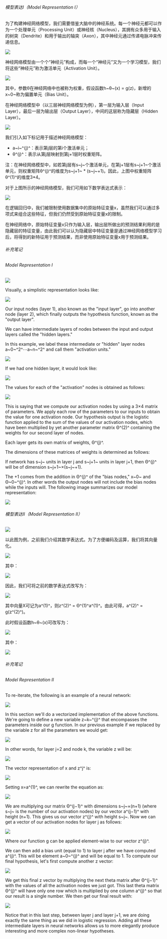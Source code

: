 ###### 模型表达Ⅰ（Model Representation Ⅰ）   

为了构建神经网络模型，我们需要借鉴大脑中的神经系统。每一个神经元都可以作为一个处理单元（Processing Unit）或神经核（Nucleus），其拥有众多用于输入的树突（Dendrite）和用于输出的轴突（Axon），其中神经元通过传递电脉冲来传递信息。   

![](http://upload-images.jianshu.io/upload_images/5983416-2f4069d61db25076.png?imageMogr2/auto-orient/strip%7CimageView2/2/w/1240)

神经网络模型由一个个“神经元”构成，而每一个“神经元”又为一个学习模型，我们将这些“神经元”称为激活单元（Activation Unit）。     

![](http://upload-images.jianshu.io/upload_images/5983416-4eaedada538f5c27.png?imageMogr2/auto-orient/strip%7CimageView2/2/w/1240)

其中，参数θ在神经网络中也被称为权重，假设函数h~θ~(x) = g(z)，新增的x~0~称为偏置单元（Bias Unit）。    

在神经网络模型中（以三层神经网络模型为例），第一层为输入层（Input Layer），最后一层为输出层（Output Layer），中间的这层称为隐藏层（Hidden Layer）。    

![](http://upload-images.jianshu.io/upload_images/5983416-69a263e13d0c80e9.png?imageMogr2/auto-orient/strip%7CimageView2/2/w/1240)     

我们引入如下标记用于描述神经网络模型：  
  
- a~i~^(j)^：表示第j层的第i个激活单元；  
- θ^(j)^：表示从第j层映射到第j+1层时权重矩阵。   

注：在神经网络模型中，如若第j层有s~j~个激活单元，在第j+1层有s~j+1~个激活单元，则权重矩阵θ^(j)^的维度为s~j+1~ * (s~j~+1)。因此，上图中权重矩阵θ^(1)^的维度3*4。    

对于上图所示的神经网络模型，我们可用如下数学表达式表示：     

![](http://upload-images.jianshu.io/upload_images/5983416-67cd008792189e1f.png?imageMogr2/auto-orient/strip%7CimageView2/2/w/1240)

在逻辑回归中，我们被限制使用数据集中的原始特征变量x，虽然我们可以通过多项式来组合这些特征，但我们仍然受到原始特征变量x的限制。     

在神经网络中，原始特征变量x只作为输入层，输出层所做出的预测结果利用的是隐藏层的特征变量，由此我们可以认为隐藏层中特征变量是通过神经网络模型学习后，将得到的新特征用于预测结果，而非使用原始特征变量x用于预测结果。

###### 补充笔记   

###### Model Representation I   

![](http://upload-images.jianshu.io/upload_images/5983416-ba393b0b40973c0f.png?imageMogr2/auto-orient/strip%7CimageView2/2/w/1240)

Visually, a simplistic representation looks like:  

![](http://upload-images.jianshu.io/upload_images/5983416-fb331ba91bf8c72f.png?imageMogr2/auto-orient/strip%7CimageView2/2/w/1240)

Our input nodes (layer 1), also known as the "input layer", go into another node (layer 2), which finally outputs the hypothesis function, known as the "output layer".   

We can have intermediate layers of nodes between the input and output layers called the "hidden layers."   

In this example, we label these intermediate or "hidden" layer nodes a~0~^2^⋯a~n~^2^ and call them "activation units."    

![](http://upload-images.jianshu.io/upload_images/5983416-1f51797304df68cb.png?imageMogr2/auto-orient/strip%7CimageView2/2/w/1240)

If we had one hidden layer, it would look like:   

![](http://upload-images.jianshu.io/upload_images/5983416-becf179a5bb49363.png?imageMogr2/auto-orient/strip%7CimageView2/2/w/1240)

The values for each of the "activation" nodes is obtained as follows:  

![](http://upload-images.jianshu.io/upload_images/5983416-446a904d56403390.png?imageMogr2/auto-orient/strip%7CimageView2/2/w/1240)

This is saying that we compute our activation nodes by using a 3×4 matrix of parameters. We apply each row of the parameters to our inputs to obtain the value for one activation node. Our hypothesis output is the logistic function applied to the sum of the values of our activation nodes, which have been multiplied by yet another parameter matrix Θ^(2)^ containing the weights for our second layer of nodes.   

Each layer gets its own matrix of weights, Θ^(j)^.   

The dimensions of these matrices of weights is determined as follows:  

If network has s~j~ units in layer j and s~j+1~ units in layer j+1, then Θ^(j)^ will be of dimension s~j+1~×(s~j~+1).   

The +1 comes from the addition in Θ^(j)^ of the "bias nodes," x~0~ and Θ~0~^(j)^. In other words the output nodes will not include the bias nodes while the inputs will. The following image summarizes our model representation:   

![](http://upload-images.jianshu.io/upload_images/5983416-11488a369b42fe95.png?imageMogr2/auto-orient/strip%7CimageView2/2/w/1240)     

###### 模型表达Ⅱ（Model Representation II）      

![](http://upload-images.jianshu.io/upload_images/5983416-2da71bdbe4332c96.png?imageMogr2/auto-orient/strip%7CimageView2/2/w/1240)

以此图为例，之前我们介绍其数学表达式。为了方便编码及运算，我们将其向量化。     

![](http://upload-images.jianshu.io/upload_images/5983416-7d190cfb84492508.png?imageMogr2/auto-orient/strip%7CimageView2/2/w/1240)

其中：    

![](http://upload-images.jianshu.io/upload_images/5983416-d741a5d1386799b0.png?imageMogr2/auto-orient/strip%7CimageView2/2/w/1240)

因此，我们可将之前的数学表达式改写为：     

![](http://upload-images.jianshu.io/upload_images/5983416-d06f88de7d3979de.png?imageMogr2/auto-orient/strip%7CimageView2/2/w/1240)

其中向量X可记为a^(1)^，则z^(2)^ = Θ^(1)^a^(1)^。由此可得，a^(2)^ = g(z^(2)^)。

此时假设函数h~θ~(x)可改写为：    

![](http://upload-images.jianshu.io/upload_images/5983416-9d2cec8f903830e6.png?imageMogr2/auto-orient/strip%7CimageView2/2/w/1240)

其中：      

![](http://upload-images.jianshu.io/upload_images/5983416-7f0028a662346937.png?imageMogr2/auto-orient/strip%7CimageView2/2/w/1240)

###### 补充笔记        

###### Model Representation II    

To re-iterate, the following is an example of a neural network:     

![](http://upload-images.jianshu.io/upload_images/5983416-096ead19b7e5c7c2.png?imageMogr2/auto-orient/strip%7CimageView2/2/w/1240)

In this section we'll do a vectorized implementation of the above functions. We're going to define a new variable z~k~^(j)^ that encompasses the parameters inside our g function. In our previous example if we replaced by the variable z for all the parameters we would get:         

![](http://upload-images.jianshu.io/upload_images/5983416-da8a2e6bcf424f8b.png?imageMogr2/auto-orient/strip%7CimageView2/2/w/1240)

In other words, for layer j=2 and node k, the variable z will be:      

![](http://upload-images.jianshu.io/upload_images/5983416-59008f1f4f0ff049.png?imageMogr2/auto-orient/strip%7CimageView2/2/w/1240)

The vector representation of x and z^j^ is:      

![](http://upload-images.jianshu.io/upload_images/5983416-7d7005e2832e68c3.png?imageMogr2/auto-orient/strip%7CimageView2/2/w/1240)

Setting x=a^(1)^, we can rewrite the equation as:      

![](http://upload-images.jianshu.io/upload_images/5983416-dcd1cffeb2fa949c.png?imageMogr2/auto-orient/strip%7CimageView2/2/w/1240)

We are multiplying our matrix Θ^(j−1)^ with dimensions s~j~×(n+1) (where s~j~ is the number of our activation nodes) by our vector a^(j−1)^ with height (n+1). This gives us our vector z^(j)^ with height s~j~. Now we can get a vector of our activation nodes for layer j as follows:     

![](http://upload-images.jianshu.io/upload_images/5983416-7cbe416da742dd79.png?imageMogr2/auto-orient/strip%7CimageView2/2/w/1240)

Where our function g can be applied element-wise to our vector z^(j)^.   

We can then add a bias unit (equal to 1) to layer j after we have computed a^(j)^. This will be element a~0~^(j)^ and will be equal to 1. To compute our final hypothesis, let's first compute another z vector:           

![](http://upload-images.jianshu.io/upload_images/5983416-896703cbb53f74f0.png?imageMogr2/auto-orient/strip%7CimageView2/2/w/1240)

We get this final z vector by multiplying the next theta matrix after Θ^(j−1)^ with the values of all the activation nodes we just got. This last theta matrix Θ^(j)^ will have only one row which is multiplied by one column a^(j)^ so that our result is a single number. We then get our final result with:         

![](http://upload-images.jianshu.io/upload_images/5983416-e4798eac26e88abb.png?imageMogr2/auto-orient/strip%7CimageView2/2/w/1240)

Notice that in this last step, between layer j and layer j+1, we are doing exactly the same thing as we did in logistic regression. Adding all these intermediate layers in neural networks allows us to more elegantly produce interesting and more complex non-linear hypotheses.
